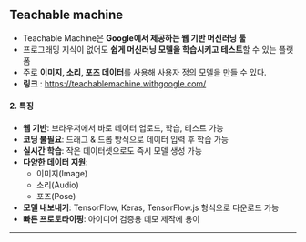 
## Teachable machine

- Teachable Machine은 **Google에서 제공하는 웹 기반 머신러닝 툴**
- 프로그래밍 지식이 없어도 **쉽게 머신러닝 모델을 학습시키고 테스트**할 수 있는 플랫폼
- 주로 **이미지, 소리, 포즈 데이터**를 사용해 사용자 정의 모델을 만들 수 있다.
- **링크** : https://teachablemachine.withgoogle.com/


#### 2. 특징
- **웹 기반**: 브라우저에서 바로 데이터 업로드, 학습, 테스트 가능
- **코딩 불필요**: 드래그 & 드롭 방식으로 데이터 입력 후 학습 가능
- **실시간 학습**: 작은 데이터셋으로도 즉시 모델 생성 가능
- **다양한 데이터 지원**:
  - 이미지(Image)
  - 소리(Audio)
  - 포즈(Pose)
- **모델 내보내기**: TensorFlow, Keras, TensorFlow.js 형식으로 다운로드 가능
- **빠른 프로토타이핑**: 아이디어 검증용 데모 제작에 용이

---


